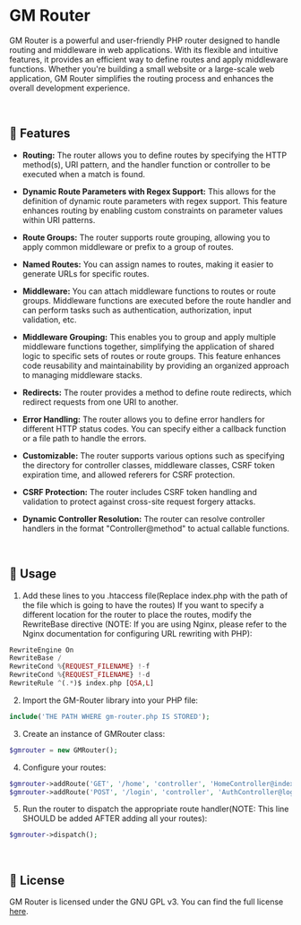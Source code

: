 # GM Router
GM Router is a powerful and user-friendly PHP router designed to handle routing and middleware in web applications. With its flexible and intuitive features, it provides an efficient way to define routes and apply middleware functions. Whether you're building a small website or a large-scale web application, GM Router simplifies the routing process and enhances the overall development experience.

<br>

## 🌟 Features
- **Routing:** The router allows you to define routes by specifying the HTTP method(s), URI pattern, and the handler function or controller to be executed when a match is found.

- **Dynamic Route Parameters with Regex Support:** This allows for the definition of dynamic route parameters with regex support. This feature enhances routing by enabling custom constraints on parameter values within URI patterns.

- **Route Groups:** The router supports route grouping, allowing you to apply common middleware or prefix to a group of routes.

- **Named Routes:** You can assign names to routes, making it easier to generate URLs for specific routes.

- **Middleware:** You can attach middleware functions to routes or route groups. Middleware functions are executed before the route handler and can perform tasks such as authentication, authorization, input validation, etc.

- **Middleware Grouping:** This enables you to group and apply multiple middleware functions together, simplifying the application of shared logic to specific sets of routes or route groups. This feature enhances code reusability and maintainability by providing an organized approach to managing middleware stacks.

- **Redirects:** The router provides a method to define route redirects, which redirect requests from one URI to another.

- **Error Handling:** The router allows you to define error handlers for different HTTP status codes. You can specify either a callback function or a file path to handle the errors.

- **Customizable:** The router supports various options such as specifying the directory for controller classes, middleware classes, CSRF token expiration time, and allowed referers for CSRF protection.

- **CSRF Protection:** The router includes CSRF token handling and validation to protect against cross-site request forgery attacks.

- **Dynamic Controller Resolution:** The router can resolve controller handlers in the format "Controller@method" to actual callable functions.

<br>

## 📘 Usage
1. Add these lines to you .htaccess file(Replace index.php with the path of the file which is going to have the routes) If you want to specify a different location for the router to place the routes, modify the RewriteBase directive (NOTE: If you are using Nginx, please refer to the Nginx documentation for configuring URL rewriting with PHP):
```php
RewriteEngine On
RewriteBase /
RewriteCond %{REQUEST_FILENAME} !-f
RewriteCond %{REQUEST_FILENAME} !-d
RewriteRule ^(.*)$ index.php [QSA,L]
```

2. Import the GM-Router library into your PHP file:
```php
include('THE PATH WHERE gm-router.php IS STORED');
```

3. Create an instance of GMRouter class:
```php
$gmrouter = new GMRouter();
```

4. Configure your routes:
```php
$gmrouter->addRoute('GET', '/home', 'controller', 'HomeController@index');
$gmrouter->addRoute('POST', '/login', 'controller', 'AuthController@login');
```

5. Run the router to dispatch the appropriate route handler(NOTE: This line SHOULD be added AFTER adding all your routes):
```php
$gmrouter->dispatch();
```

<br>

## 📄 License
GM Router is licensed under the GNU GPL v3. You can find the full license [here](https://github.com/gamemaster123356/GM-Router/blob/main/LICENSE).
